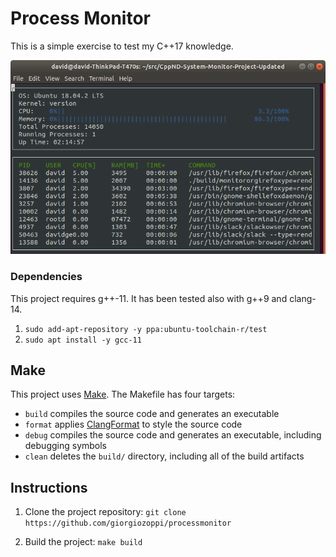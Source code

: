 # Process Monitor

This is a simple exercise to test my C++17 knowledge.

![System Monitor](images/monitor.png)

### Dependencies
This project requires g++-11. It has been tested also with g++9 and clang-14.

1. `sudo add-apt-repository -y ppa:ubuntu-toolchain-r/test`	
2. `sudo apt install -y gcc-11`

## Make
This project uses [Make](https://www.gnu.org/software/make/). The Makefile has four targets:
* `build` compiles the source code and generates an executable
* `format` applies [ClangFormat](https://clang.llvm.org/docs/ClangFormat.html) to style the source code
* `debug` compiles the source code and generates an executable, including debugging symbols
* `clean` deletes the `build/` directory, including all of the build artifacts

## Instructions

1. Clone the project repository: `git clone https://github.com/giorgiozoppi/processmonitor`

2. Build the project: `make build`
